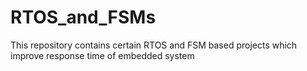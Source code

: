 # RTOS_and_FSMs
This repository contains certain RTOS and FSM based projects which improve response time of embedded system
